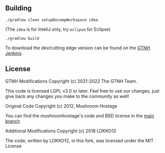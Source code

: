 ## Building

`./gradlew clean setupDecompWorkspace idea` 

(The `idea` is for InteliJ only, try `eclipse` for Eclipse)

`./gradlew build`

To download the dev/cutting edge version can be found on the [GTNH Jenkins](http://jenkins.usrv.eu:8080/job/Crops++/).

## License

GTNH Modifications Copyright (c) 2021-2022 The GTNH Team.

This code is licensed LGPL v3.0 or later. Feel free to use our changes, just give back any changes you make to the community as well!

Original Code Copyright (c) 2012, Mushroom Hostage

You can find the mushroomhostage's code and BSD license in the [main branch](https://github.com/mushroomhostage/ic2-berries)

Additional Modifications Copyright (c) 2018 LOKKO12

The code, written by LOKKO12, in this fork, was licensed under the MIT License
